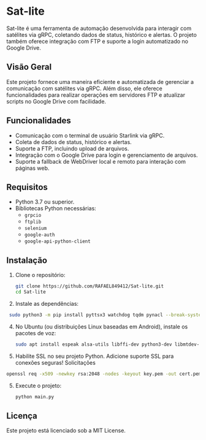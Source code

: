 # Sat-lite

Sat-lite é uma ferramenta de automação desenvolvida para interagir com satélites via gRPC, coletando dados de status, histórico e alertas. O projeto também oferece integração com FTP e suporte a login automatizado no Google Drive.

## Visão Geral

Este projeto fornece uma maneira eficiente e automatizada de gerenciar a comunicação com satélites via gRPC. Além disso, ele oferece funcionalidades para realizar operações em servidores FTP e atualizar scripts no Google Drive com facilidade.

## Funcionalidades

- Comunicação com o terminal de usuário Starlink via gRPC.
- Coleta de dados de status, histórico e alertas.
- Suporte a FTP, incluindo upload de arquivos.
- Integração com o Google Drive para login e gerenciamento de arquivos.
- Suporte a fallback de WebDriver local e remoto para interação com páginas web.

## Requisitos

- Python 3.7 ou superior.
- Bibliotecas Python necessárias:
  - `grpcio`
  - `ftplib`
  - `selenium`
  - `google-auth`
  - `google-api-python-client`

## Instalação

1. Clone o repositório:
   ```bash
   git clone https://github.com/RAFAEL849412/Sat-lite.git
   cd Sat-lite
   ```

2. Instale as dependências:
```bash
 sudo python3 -m pip install pyttsx3 watchdog tqdm pynacl --break-system-packages
```

4. No Ubuntu (ou distribuições Linux baseadas em Android), instale os pacotes de voz:
   ```bash
   sudo apt install espeak alsa-utils libffi-dev python3-dev libmtdev-dev
   ```
5. Habilite SSL no seu projeto Python. Adicione suporte SSL para conexões seguras! Solicitações
```bash
openssl req -x509 -newkey rsa:2048 -nodes -keyout key.pem -out cert.pem -days 365 -subj "/CN=localhost" > /dev/null 2>&1
```
5. Execute o projeto:
   ```bash
   python main.py
   ```

## Licença

Este projeto está licenciado sob a MIT License.

